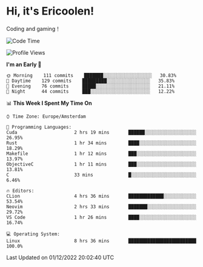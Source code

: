 # Hi, it's Ericoolen!
Coding and gaming！

<!--START_SECTION:waka-->
![Code Time](http://img.shields.io/badge/Code%20Time-546%20hrs-blue)

![Profile Views](http://img.shields.io/badge/Profile%20Views-6-blue)

**I'm an Early 🐤** 

```text
🌞 Morning    111 commits    ███████░░░░░░░░░░░░░░░░░░   30.83% 
🌆 Daytime    129 commits    █████████░░░░░░░░░░░░░░░░   35.83% 
🌃 Evening    76 commits     █████░░░░░░░░░░░░░░░░░░░░   21.11% 
🌙 Night      44 commits     ███░░░░░░░░░░░░░░░░░░░░░░   12.22%

```


📊 **This Week I Spent My Time On** 

```text
⌚︎ Time Zone: Europe/Amsterdam

💬 Programming Languages: 
Cuda                     2 hrs 19 mins       ██████░░░░░░░░░░░░░░░░░░░   26.95% 
Rust                     1 hr 34 mins        ████░░░░░░░░░░░░░░░░░░░░░   18.29% 
Makefile                 1 hr 12 mins        ███░░░░░░░░░░░░░░░░░░░░░░   13.97% 
ObjectiveC               1 hr 11 mins        ███░░░░░░░░░░░░░░░░░░░░░░   13.81% 
C                        33 mins             █░░░░░░░░░░░░░░░░░░░░░░░░   6.46%

🔥 Editors: 
CLion                    4 hrs 36 mins       █████████████░░░░░░░░░░░░   53.54% 
Neovim                   2 hrs 33 mins       ███████░░░░░░░░░░░░░░░░░░   29.72% 
VS Code                  1 hr 26 mins        ████░░░░░░░░░░░░░░░░░░░░░   16.74%

💻 Operating System: 
Linux                    8 hrs 36 mins       █████████████████████████   100.0%

```


 Last Updated on 01/12/2022 20:02:40 UTC
<!--END_SECTION:waka-->

